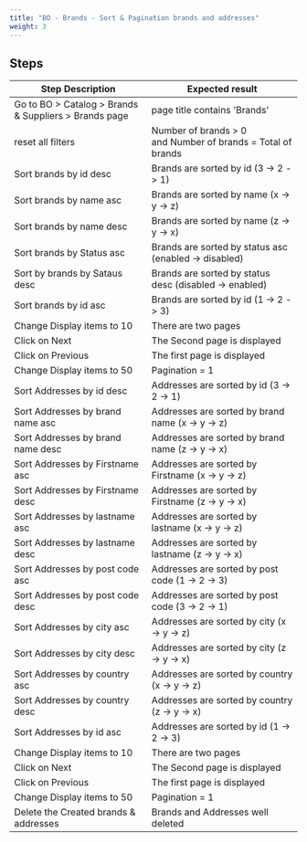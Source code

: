 ```yaml
---
title: "BO - Brands - Sort & Pagination brands and addresses"
weight: 3
---
```

## Steps
| Step Description | Expected result |
| ----- | ----- |
| Go to BO > Catalog > Brands & Suppliers > Brands page | page title contains 'Brands' |
| reset all filters | Number of brands > 0 and Number of brands = Total of brands |
| Sort brands by id desc | Brands are sorted by id (3 -> 2 -> 1) |
| Sort brands by name asc | Brands are sorted by name (x -> y -> z) |
| Sort brands by name desc | Brands are sorted by name (z -> y -> x) |
| Sort brands by Status asc | Brands are sorted by status asc (enabled -> disabled) |
| Sort by brands by Sataus desc | Brands are sorted by status desc (disabled -> enabled) |
| Sort brands by id asc | Brands are sorted by id (1 -> 2 -> 3) |
| Change Display items to 10 | There are two pages |
| Click on Next | The Second page is displayed |
| Click on Previous | The first page is displayed |
| Change Display items to 50 | Pagination = 1 |
| Sort Addresses by id desc | Addresses are sorted by id (3 -> 2 -> 1) |
| Sort Addresses by brand name asc | Addresses are sorted by brand name (x -> y -> z) |
| Sort Addresses by brand name desc | Addresses are sorted by brand name (z -> y -> x) |
| Sort Addresses by Firstname asc | Addresses are sorted by Firstname (x -> y -> z) |
| Sort Addresses by Firstname desc | Addresses are sorted by Firstname (z -> y -> x) |
| Sort Addresses by lastname asc | Addresses are sorted by lastname (x -> y -> z) |
| Sort Addresses by lastname desc | Addresses are sorted by lastname (z -> y -> x) |
| Sort Addresses by post code asc | Addresses are sorted by post code (1 -> 2 -> 3) |
| Sort Addresses by post code desc | Addresses are sorted by post code (3 -> 2 -> 1) |
| Sort Addresses by city asc | Addresses are sorted by city (x -> y -> z) |
| Sort Addresses by city desc | Addresses are sorted by city (z -> y -> x) |
| Sort Addresses by country asc | Addresses are sorted by country (x -> y -> z) |
| Sort Addresses by country desc | Addresses are sorted by country (z -> y -> x) |
| Sort Addresses by id asc | Addresses are sorted by id (1 -> 2 -> 3) |
| Change Display items to 10 | There are two pages |
| Click on Next | The Second page is displayed |
| Click on Previous | The first page is displayed |
| Change Display items to 50 | Pagination = 1 |
| Delete the Created brands & addresses | Brands and Addresses well deleted |
